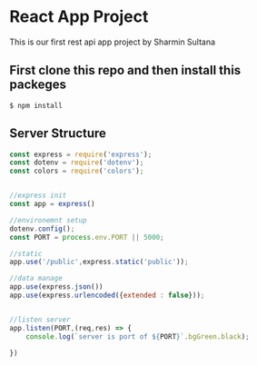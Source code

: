 # React App Project 

This is our first rest api app project by Sharmin Sultana

## First clone this repo and then install this packeges

```console
$ npm install 
```

## Server Structure

```js
const express = require('express');
const dotenv = require('dotenv');
const colors = require('colors');


//express init
const app = express()

//environemnt setup
dotenv.config();
const PORT = process.env.PORT || 5000;

//static 
app.use('/public',express.static('public'));

//data manage
app.use(express.json())
app.use(express.urlencoded({extended : false}));


//listen server
app.listen(PORT,(req,res) => {
    console.log(`server is port of ${PORT}`.bgGreen.black);
    
})

```